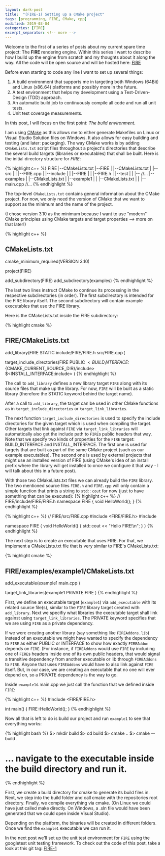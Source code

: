 ```yaml
---
layout: dark-post
title:  "(FIRE-1) Setting up a CMake project"
tags: [programming, FIRE, CMake, cpp]
modified: 2019-03-04
categories: [FIRE]
excerpt_separator: <!-- more -->
---
```


Welcome to the first of a series of posts about my current spare time project: The **FIRE** rendering engine.
Within this series I want to describe how I build up the engine from scratch and my thoughts about it along the way.
All the code will be open source and will be hosted here: [FIRE](https://github.com/markusrothe/FIRE)

<!-- more -->

Before even starting to code any line I want to set up several things:

1. A build environment that supports me in targeting both Windows (64Bit) and Linux (x86_64) platforms and possibly more in the future.
2. A test environment that helps my development using a Test-Driven-Design (TDD) approach.
3. An automatic build job to continuously compile all code and run all unit tests.
4. Unit test coverage measurements.

In this post, I will focus on the first point: *The build environment*.

I am using [CMake](https://cmake.org/) as this allows me to either generate Makefiles on Linux or Visual Studio Solution files on Windows.
It also allows for easy building and testing (and later: packaging). 
The way CMake works is by adding `CMakeLists.txt` script files throughout a project's directories that describe the several build targets (libraries or executables) that shall be built.
Here is the initial directory structure for *FIRE*:

{% highlight c++ %}
FIRE
|--CMakeLists.txt
|--FIRE
|  |--CMakeLists.txt
|  |--src
|  |  |--FIRE.cpp
|  |--include
|  |  |--FIRE
|  |     |--FIRE.h
|  |--test
|  |  |-- //...
|--examples
|  |--CMakeLists.txt
|  |--example1
|  |  |--CMakeLists.txt
|  |  |--main.cpp
//...
{% endhighlight %}

The top-level `CMakeLists.txt` contains general information about the CMake project.
For now, we only need the version of CMake that we want to support as the minimum and the name of the project.

(I chose version 3.10 as the minimum because I want to use "modern" CMake principles using CMake targets and target properties --> more on that later!)

{% highlight c++ %}
## CMakeLists.txt
cmake_minimum_required(VERSION 3.10)

project(FIRE)

add_subdirectory(FIRE)
add_subdirectory(examples)
{% endhighlight %}

The last two lines instruct CMake to continue its processing in the respective subdirectories (in order).
The first subdirectory is intended for the FIRE library itself.
The second subdirectory will contain example executables that use the FIRE library.

Here is the CMakeLists.txt inside the FIRE subdirectory:

{% highlight cmake %}
## FIRE/CMakeLists.txt

add_library(FIRE STATIC
	include/FIRE/FIRE.h
	src/FIRE.cpp
)

target_include_directories(FIRE
PUBLIC 
  $<BUILD_INTERFACE:${CMAKE_CURRENT_SOURCE_DIR}/include> 
  $<INSTALL_INTERFACE:include> 
)
{% endhighlight %}

The call to `add_library` defines a new library target `FIRE` along with its source files that make up the library.
For now, `FIRE` will be built as a static library (therefore the STATIC keyword behind the target name).

After a call to `add_library`, the target can be used in other CMake functions as in `target_include_directories` or `target_link_libraries`.

The next function `target_include_directories` is used to specify the include directories for the given target which is used when compiling the target.
Other targets that link against `FIRE` via `target_link_libraries` will automatically also get the include path to `FIRE`s public headers that way.
Note that we specify two kinds of properties for the `FIRE` target: BUILD_INTERFACE and INSTALL_INTERFACE. The first one is used for targets that are built as part of the same CMake project (such as our example executables).
The second one is used by external projects that might use an installed version of FIRE (using CMake's idea of an install prefix where the library will get installed to once we configure it that way - I will talk about this in a future post).

With those two CMakeLists.txt files we can already build the `FIRE` library. The two mentioned source files `FIRE.h` and `FIRE.cpp` will only contain a simple function that prints a string to `std::cout` for now (just to have something that can be executed): 
{% highlight c++ %}
// FIRE/include/FIRE/FIRE.h
namespace FIRE
{
    void HelloWorld();
}
{% endhighlight %}

{% highlight c++ %}
// FIRE/src/FIRE.cpp
#include <FIRE/FIRE.h>
#include <iostream>

namespace FIRE
{
    void HelloWorld()
    {
        std::cout << "Hello FIRE!\n";
    }
}
{% endhighlight %}

The next step is to create an executable that uses FIRE.
For that, we implement a CMakeLists.txt file that is very similar to FIRE's CMakeLists.txt:

{% highlight cmake %}
## FIRE/examples/example1/CMakeLists.txt

add_executable(example1
	main.cpp
)

target_link_libraries(example1
PRIVATE
	FIRE
)
{% endhighlight %}

First, we define an executable target (`example1`) via `add_executable` with its related source file(s), similar to the `FIRE` library target created with `add_library`.
Next we specifiy what libraries the executable target shall link against using `target_link_libraries`.
The PRIVATE keyword specifies that we are using `FIRE` as a private dependency. 

If we were creating another library (say something like `FIREAddons.lib`) instead of an executable we might have wanted to specify the dependency to `FIRE` as either PUBLIC or INTERFACE to show how exactly `FIREAddon` depends on `FIRE`. (For instance, if `FIREAddons` would use `FIRE` by including one of `FIRE`s headers inside one of its own public headers, that would signal a transitive dependency from another executable or lib through `FIREAddons` to `FIRE`.
Anyone that uses `FIREAddons` would have to also link against `FIRE` itself.
But, in our case, we are creating an executable that no one will ever depend on, so a PRIVATE dependency is the way to go.

Inside `example1`s main.cpp we just call the function that we defined inside `FIRE`:

{% highlight c++ %}
#include <FIRE/FIRE.h>

int main() { FIRE::HelloWorld(); }
{% endhighlight %}

Now all that is left to do is build our project and run `example1` to see that everything works:

{% highlight bash %}
$> mkdir build
$> cd build
$> cmake ..
$> cmake --build .
# ... navigate to the executable inside the build directory and run it.
{% endhighlight %}

First, we create a build directory for cmake to generate its build files in.
Next, we step into the build folder and call cmake with the repositories root directory.
Finally, we compile everything via cmake. (On Linux we could have just called make directly. On Windows, a .sln file would have been generated that we could open inside Visual Studio).

Depending on the platform, the binaries will be created in different folders. Once we find the `example1` executable we can run it.

In the next post we'll set up the unit test environment for `FIRE` using the googletest unit testing framework.
To check out the code of this post, take a look at this git tag: [FIRE-1](https://github.com/markusrothe/FIRE/tree/FIRE-1)
